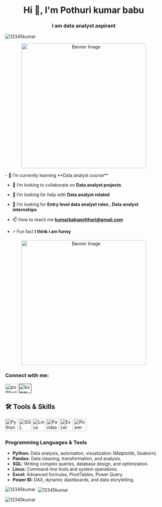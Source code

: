 <h1 align="center">Hi 👋, I'm Pothuri kumar babu</h1>
<h3 align="center">I am data analyst aspirant</h3>

<p align="left"> <img src="https://komarev.com/ghpvc/?username=12345kumar&label=Profile%20views&color=0e75b6&style=flat" alt="12345kumar" /> </p>


<p align="center">
  <img src="https://img.freepik.com/premium-photo/3d-cartoon-data-analyst-showcasing-insights-management-datas-role-decision-making-dig_980716-173821.jpg" alt="Banner Image" width="400" height="auto" />
</p>
- 🌱 I’m currently learning **Data analyst course**

- 👯 I’m looking to collaborate on **Data analyst projects**

- 🤝 I’m looking for help with **Data analyst related**
 
-  🤝 I’m looking for   **Entry level data analyst roles , Data analyst internships**

- 📫 How to reach me **kumarbabupotthuri@gmail.com**

- ⚡ Fun fact **I think i am funny**

<p align="center">
  <img src="https://img.freepik.com/premium-photo/professional-3d-icon-illustrating-data-analytics-insight-business-featuring-data-analyst-inte_980716-112783.jpg" alt="Banner Image" width="400" height="auto" />
</p>

<h3 align="left">Connect with me:</h3>
<p align="left">
<a href="https://www.linkedin.com/in/kumar-babu-potthuri-a17a0b282/" target="blank"><img align="center" src="https://raw.githubusercontent.com/rahuldkjain/github-profile-readme-generator/master/src/images/icons/Social/linked-in-alt.svg" alt="potthuri kumar babu" height="30" width="40" /></a>
<a href="" target="blank"><img align="center" src="https://raw.githubusercontent.com/rahuldkjain/github-profile-readme-generator/master/src/images/icons/Social/instagram.svg" alt="kumar naidu potthuri" height="30" width="40" /></a>
</p>

## 🛠 Tools & Skills  

<p align="left">
  <!-- Programming Languages -->
  <img src="https://img.icons8.com/color/48/000000/python--v1.png" alt="Python" width="40" height="40"/>  
  <img src="https://img.icons8.com/external-soft-fill-juicy-fish/60/000000/external-sql-coding-and-development-soft-fill-soft-fill-juicy-fish.png" alt="SQL" width="40" height="40"/>  
  <img src="https://img.icons8.com/color/48/000000/linux--v1.png" alt="Linux" width="40" height="40"/>  

  <!-- Libraries and Tools -->
  <img src="https://cdn-icons-png.flaticon.com/128/8372/8372297.png" alt="Pandas" width="40" height="40"/>  
  <img src="https://img.icons8.com/color/48/000000/microsoft-excel-2019.png" alt="Excel" width="40" height="40"/>  
  <img src="https://img.icons8.com/color/48/000000/power-bi.png" alt="Power BI" width="40" height="40"/>  
</p>

### **Programming Languages & Tools**
- **Python:** Data analysis, automation, visualization (Matplotlib, Seaborn).  
- **Pandas:** Data cleaning, transformation, and analysis.  
- **SQL:** Writing complex queries, database design, and optimization.  
- **Linux:** Command-line tools and system operations.  
- **Excel:** Advanced formulas, PivotTables, Power Query.  
- **Power BI:** DAX, dynamic dashboards, and data storytelling.


<p><img align="left" src="https://github-readme-stats.vercel.app/api/top-langs?username=12345kumar&show_icons=true&locale=en&layout=compact" alt="12345kumar" /></p>

<p>&nbsp;<img align="center" src="https://github-readme-stats.vercel.app/api?username=12345kumar&show_icons=true&locale=en" alt="12345kumar" /></p>

<p><img align="center" src="https://github-readme-streak-stats.herokuapp.com/?user=12345kumar&" alt="12345kumar" /></p>
